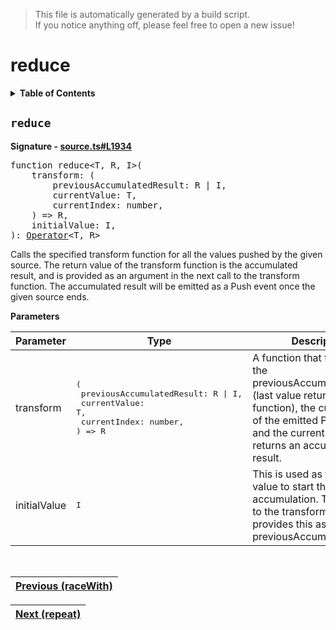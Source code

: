> This file is automatically generated by a build script.<br>If you notice anything off, please feel free to open a new issue!

# reduce

<details><summary><b>Table of Contents</b></summary>

1. [<code>reduce</code>](#reduce)</details>

## <a name="reduce"></a><code>reduce</code>

<b>Signature - [source.ts#L1934](..\/..\/packages\/core\/src\/source.ts#L1934)</b>

<pre>function reduce&lt;T, R, I&gt;(<br>    transform: (<br>        previousAccumulatedResult: R | I,<br>        currentValue: T,<br>        currentIndex: number,<br>    ) =&gt; R,<br>    initialValue: I,<br>): <a href="000-Operator.md#Operator">Operator</a>&lt;T, R&gt;</pre>

Calls the specified transform function for all the values pushed by the given source. The return value of the transform function is the accumulated result, and is provided as an argument in the next call to the transform function. The accumulated result will be emitted as a Push event once the given source ends.

<b>Parameters</b>

| Parameter | Type | Description |
| --- | --- | --- |
| transform | <pre>(<br>    previousAccumulatedResult: R &#124; I,<br>    currentValue: T,<br>    currentIndex: number,<br>) =&gt; R</pre> | A function that transforms the previousAccumulatedResult \(last value returned by this function\), the currentValue of the emitted Push event and the currentIndex, and returns an accumulated result. |
| initialValue | <pre lang="ts">I</pre> | This is used as the initial value to start the accumulation. The first call to the transform function provides this as the previousAccumulatedResult. |
<br>

| [Previous \(raceWith\)](055-raceWith.md#readme) |
| --- |

<div align="right">

| [Next \(repeat\)](057-repeat.md#readme) |
| --- |
</div>
